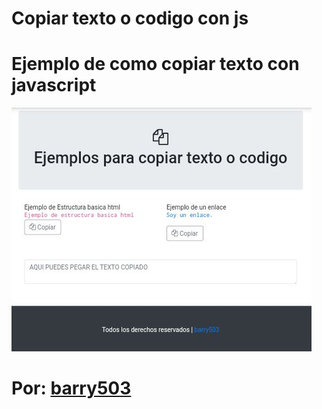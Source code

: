 # Copiar texto o codigo con js


# Ejemplo de como copiar texto con javascript

![Ejemplo de como copiar texto con javascript](img/thumb.jpg)

# Por: [barry503](https://github/barry503)